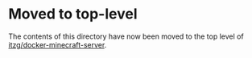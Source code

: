 # Moved to top-level

The contents of this directory have now been moved to the top level of
[itzg/docker-minecraft-server](https://github.com/itzg/docker-minecraft-server).